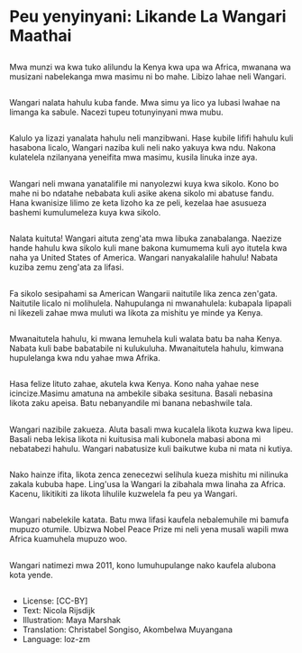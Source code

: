 # Peu yenyinyani: Likande La Wangari Maathai

##
Mwa munzi wa kwa tuko alilundu la Kenya kwa upa wa Africa, mwanana wa musizani nabelekanga mwa masimu ni bo mahe. Libizo lahae neli Wangari.

##
Wangari nalata hahulu kuba fande. Mwa simu ya lico ya lubasi lwahae na limanga ka sabule. Nacezi tupeu totunyinyani mwa mubu.

##
Kalulo ya lizazi yanalata hahulu neli manzibwani. Hase kubile lififi hahulu kuli hasabona licalo, Wangari naziba kuli neli nako yakuya kwa ndu. Nakona kulatelela nzilanyana yeneifita mwa masimu, kusila linuka inze aya.

##
Wangari neli mwana yanatalifile mi nanyolezwi kuya kwa sikolo. Kono bo mahe ni bo ndatahe nebabata kuli asike akena sikolo mi abatuse fandu. Hana kwanisize lilimo ze keta lizoho ka ze peli, kezelaa hae asusueza bashemi kumulumeleza kuya kwa sikolo.

##
Nalata kuituta! Wangari aituta zeng'ata mwa libuka zanabalanga. Naezize hande hahulu kwa sikolo kuli mane bakona kumumema kuli ayo itutela kwa naha ya United States of America. Wangari nanyakalalile hahulu! Nabata kuziba zemu zeng'ata za lifasi.

##
Fa sikolo sesipahami sa American Wangarii naitutile lika zenca zen'gata. Naitutile licalo ni molihulela. Nahupulanga ni mwanahulela: kubapala lipapali ni likezeli zahae mwa muluti wa likota za mishitu ye minde ya Kenya.

##
Mwanaitutela hahulu, ki mwana lemuhela kuli walata batu ba naha Kenya. Nabata kuli babe babatabile ni kulukuluha. Mwanaitutela hahulu, kimwana hupulelanga kwa ndu yahae mwa Afrika.

##
Hasa felize lituto zahae, akutela kwa Kenya. Kono naha yahae nese icincize.Masimu amatuna na ambekile sibaka sesituna. Basali nebasina likota zaku apeisa. Batu nebanyandile mi banana nebashwile tala.

##
Wangari nazibile zakueza. Aluta basali mwa kucalela likota kuzwa kwa lipeu. Basali neba lekisa likota ni kuitusisa mali kubonela mabasi abona mi nebatabezi hahulu. Wangari nabatusize kuli baikutwe kuba ni mata ni kutiya.

##
Nako hainze ifita, likota zenca zenecezwi selihula kueza mishitu mi nilinuka zakala kububa hape. Ling'usa la Wangari la zibahala mwa linaha za Africa. Kacenu, likitikiti za likota lihulile kuzwelela fa peu ya Wangari.

##
Wangari nabelekile katata. Batu mwa lifasi kaufela nebalemuhile mi bamufa mupuzo otumile. Ubizwa Nobel Peace Prize mi neli yena musali wapili mwa Africa kuamuhela mupuzo woo.

##
Wangari natimezi mwa 2011, kono lumuhupulange nako kaufela alubona kota yende.

##
* License: [CC-BY]
* Text: Nicola Rijsdijk
* Illustration: Maya Marshak
* Translation: Christabel Songiso, Akombelwa Muyangana
* Language: loz-zm
